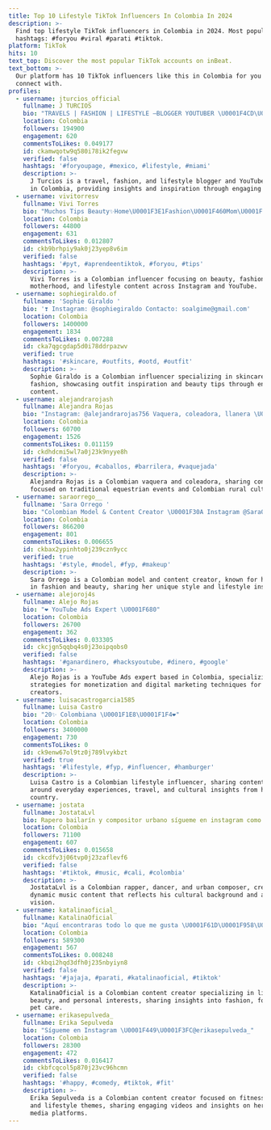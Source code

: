 ```yaml
---
title: Top 10 Lifestyle TikTok Influencers In Colombia In 2024
description: >-
  Find top lifestyle TikTok influencers in Colombia in 2024. Most popular
  hashtags: #foryou #viral #parati #tiktok.
platform: TikTok
hits: 10
text_top: Discover the most popular TikTok accounts on inBeat.
text_bottom: >-
  Our platform has 10 TikTok influencers like this in Colombia for you to
  connect with.
profiles:
  - username: jturcios_official
    fullname: J TURCIOS
    bio: "TRAVELS | FASHION | LIFESTYLE —BLOGGER YOUTUBER \U0001F4CD\U0001F30E"
    location: Colombia
    followers: 194900
    engagement: 620
    commentsToLikes: 0.049177
    id: ckamwqotw9q580i78ik2fegvw
    verified: false
    hashtags: '#foryoupage, #mexico, #lifestyle, #miami'
    description: >-
      J Turcios is a travel, fashion, and lifestyle blogger and YouTuber based
      in Colombia, providing insights and inspiration through engaging content.
  - username: vivitorresv
    fullname: Vivi Torres
    bio: "Muchos Tips Beauty✨Home\U0001F3E1Fashion\U0001F460Mom\U0001F478\U0001F3FCLifeStyle\U0001F31F ⠀ Instagram @ViviTorresv"
    location: Colombia
    followers: 44800
    engagement: 631
    commentsToLikes: 0.012807
    id: ckb9brhpiy9ak0j23yep8v6im
    verified: false
    hashtags: '#pyt, #aprendeentiktok, #foryou, #tips'
    description: >-
      Vivi Torres is a Colombian influencer focusing on beauty, fashion,
      motherhood, and lifestyle content across Instagram and YouTube.
  - username: sophiegiraldo.of
    fullname: 'Sophie Giraldo '
    bio: '❣️ Instagram: @sophiegiraldo Contacto: soalgime@gmail.com'
    location: Colombia
    followers: 1400000
    engagement: 1834
    commentsToLikes: 0.007288
    id: cka7qgcgdap5d0i78ddrpazwv
    verified: true
    hashtags: '#skincare, #outfits, #ootd, #outfit'
    description: >-
      Sophie Giraldo is a Colombian influencer specializing in skincare and
      fashion, showcasing outfit inspiration and beauty tips through engaging
      content.
  - username: alejandrarojash
    fullname: Alejandra Rojas
    bio: "Instagram: @alejandrarojas756 Vaquera, coleadora, llanera \U0001F920"
    location: Colombia
    followers: 60700
    engagement: 1526
    commentsToLikes: 0.011159
    id: ckdhdcmi5wl7a0j23k9nyye8h
    verified: false
    hashtags: '#foryou, #caballos, #barrilera, #vaquejada'
    description: >-
      Alejandra Rojas is a Colombian vaquera and coleadora, sharing content
      focused on traditional equestrian events and Colombian rural culture.
  - username: saraorrego__
    fullname: 'Sara Orrego '
    bio: "Colombian Model & Content Creator \U0001F30A Instagram @SaraOrrego"
    location: Colombia
    followers: 866200
    engagement: 801
    commentsToLikes: 0.006655
    id: ckbax2ypinhto0j239czn9ycc
    verified: true
    hashtags: '#style, #model, #fyp, #makeup'
    description: >-
      Sara Orrego is a Colombian model and content creator, known for her work
      in fashion and beauty, sharing her unique style and lifestyle insights.
  - username: alejoroj4s
    fullname: Alejo Rojas
    bio: "❤️ YouTube Ads Expert \U0001F680"
    location: Colombia
    followers: 26700
    engagement: 362
    commentsToLikes: 0.033305
    id: ckcjgn5qqbq4s0j23oipqobs0
    verified: false
    hashtags: '#ganardinero, #hacksyoutube, #dinero, #google'
    description: >-
      Alejo Rojas is a YouTube Ads expert based in Colombia, specializing in
      strategies for monetization and digital marketing techniques for content
      creators.
  - username: luisacastrogarcia1585
    fullname: Luisa Castro
    bio: "20✨ Colombiana \U0001F1E8\U0001F1F4❤️"
    location: Colombia
    followers: 3400000
    engagement: 730
    commentsToLikes: 0
    id: ck9enw67ol9tz0j789lvykbzt
    verified: true
    hashtags: '#lifestyle, #fyp, #influencer, #hamburger'
    description: >-
      Luisa Castro is a Colombian lifestyle influencer, sharing content centered
      around everyday experiences, travel, and cultural insights from her home
      country.
  - username: jostata
    fullname: JostataLvl
    bio: Rapero bailarín y compositor urbano sígueme en instagram como @jostatalvl
    location: Colombia
    followers: 71100
    engagement: 607
    commentsToLikes: 0.015658
    id: ckcdfv3j06tvp0j23zaflevf6
    verified: false
    hashtags: '#tiktok, #music, #cali, #colombia'
    description: >-
      JostataLvl is a Colombian rapper, dancer, and urban composer, creating
      dynamic music content that reflects his cultural background and artistic
      vision.
  - username: katalinaoficial_
    fullname: KatalinaOficial
    bio: "Aquí encontraras todo lo que me gusta \U0001F61D\U0001F958\U0001F484\U0001F48B\U0001F485\U0001F3FB\U0001F457\U0001F460\U0001F436 Ig: @katalinaoficial"
    location: Colombia
    followers: 589300
    engagement: 567
    commentsToLikes: 0.008248
    id: ckbqi2hqd3dfh0j235nbyiyn8
    verified: false
    hashtags: '#jajaja, #parati, #katalinaoficial, #tiktok'
    description: >-
      KatalinaOficial is a Colombian content creator specializing in lifestyle,
      beauty, and personal interests, sharing insights into fashion, food, and
      pet care.
  - username: erikasepulveda_
    fullname: Erika Sepulveda
    bio: "Sígueme en Instagram \U0001F449\U0001F3FC@erikasepulveda_"
    location: Colombia
    followers: 28300
    engagement: 472
    commentsToLikes: 0.016417
    id: ckbfcqcol5p870j23vc96hcmn
    verified: false
    hashtags: '#happy, #comedy, #tiktok, #fit'
    description: >-
      Erika Sepulveda is a Colombian content creator focused on fitness, comedy,
      and lifestyle themes, sharing engaging videos and insights on her social
      media platforms.
---
```


